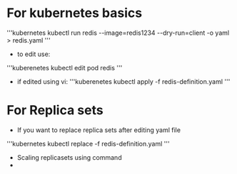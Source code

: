 # For kubernetes basics

'''kubernetes
kubectl run redis --image=redis1234 --dry-run=client -o yaml > redis.yaml
'''

- to edit use:

'''kuberenetes
kubectl edit pod redis
'''

- if edited using vi:
'''kuberenetes
kubectl apply -f redis-definition.yaml
'''

# For Replica sets

- If you want to replace replica sets after editing yaml file

'''kubernetes
kubectl replace -f redis-definition.yaml
'''

- Scaling replicasets using command
- 
